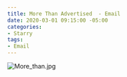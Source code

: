 ```yaml
---
title: More Than Advertised  - Email
date: 2020-03-01 09:15:00 -05:00
categories:
- Starry
tags:
- Email
---
```


![More_than.jpg](/uploads/More_than.jpg)